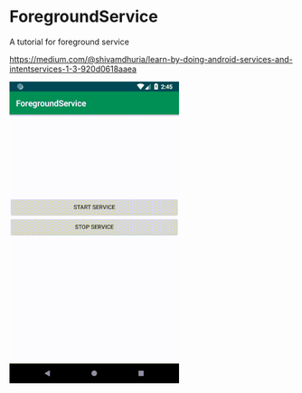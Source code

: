 # ForegroundService
A tutorial for foreground service

https://medium.com/@shivamdhuria/learn-by-doing-android-services-and-intentservices-1-3-920d0618aaea

![demo](demo.gif)
